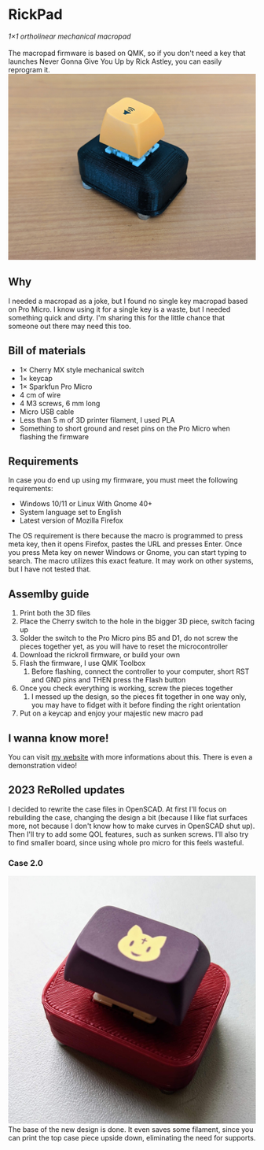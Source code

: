 # RickPad
*1×1 ortholinear mechanical macropad* <br><br>
The macropad firmware is based on QMK, so if you don't need a key that launches Never Gonna Give You Up by Rick Astley, 
you can easily reprogram it.<br>
![Image of the macropad](/Resources/rickpad.jpg "Image of the macropad")
## Why
I needed a macropad as a joke, but I found no single key macropad based on Pro Micro. I know using it for a single key 
is a waste, but I needed something quick and dirty. I'm sharing this for the little chance that someone out there may 
need this too.
## Bill of materials
* 1× Cherry MX style mechanical switch
* 1× keycap
* 1× Sparkfun Pro Micro
* 4 cm of wire
* 4 M3 screws, 6 mm long
* Micro USB cable
* Less than 5 m of 3D printer filament, I used PLA
* Something to short ground and reset pins on the Pro Micro when flashing the firmware
## Requirements
In case you do end up using my firmware, you must meet the following requirements:
* Windows 10/11 or Linux With Gnome 40+
* System language set to English
* Latest version of Mozilla Firefox

The OS requirement is there because the macro is programmed to press meta key, then it opens Firefox, pastes the URL and 
presses Enter. Once you press Meta key on newer Windows or Gnome, you can start typing to search. The macro utilizes 
this exact feature. It may work on other systems, but I have not tested that.
## Assemlby guide
1. Print both the 3D files
1. Place the Cherry switch to the hole in the bigger 3D piece, switch facing up
1. Solder the switch to the Pro Micro pins B5 and D1, do not screw the pieces together yet, as you will have to reset 
the microcontroller
1. Download the rickroll firmware, or build your own
1. Flash the firmware, I use QMK Toolbox
    1. Before flashing, connect the controller to your computer, short RST and GND pins and THEN press the Flash button
1. Once you check everything is working, screw the pieces together
    1. I messed up the design, so the pieces fit together in one way only, you may have to fidget with it before finding the right orientation
1. Put on a keycap and enjoy your majestic new macro pad
## I wanna know more!
You can visit [my website](https://sch3fr.github.io/pages/Projects/rickpad.html) with more informations about this. 
There is even a demonstration video!

## 2023 ReRolled updates
I decided to rewrite the case files in OpenSCAD. At first I'll focus on rebuilding the case, changing the design a bit
(because I like flat surfaces more, not because I don't know how to make curves in OpenSCAD shut up).
Then I'll try to add some QOL features, such as sunken screws. I'll also try to find smaller board, since using whole
pro micro for this feels wasteful.
### Case 2.0
![Image of the new version](/Resources/rerolled.jpg "Image of the new version")
The base of the new design is done. It even saves some filament, since you can print the top case piece upside down,
eliminating the need for supports.